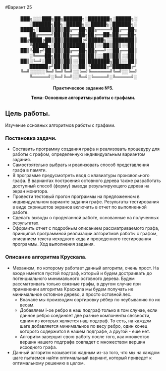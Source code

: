 #Вариант 25
<h4 align="center"> 
  
███╗░░░███╗██╗██████╗░███████╗░█████╗░  ░██████╗██╗░█████╗░░█████╗░██████╗░
████╗░████║██║██╔══██╗██╔════╝██╔══██╗  ██╔════╝██║██╔══██╗██╔══██╗██╔══██╗
██╔████╔██║██║██████╔╝█████╗░░███████║  ╚█████╗░██║███████║██║░░██║██║░░██║
██║╚██╔╝██║██║██╔══██╗██╔══╝░░██╔══██║  ░╚═══██╗██║██╔══██║██║░░██║██║░░██║
██║░╚═╝░██║██║██║░░██║███████╗██║░░██║  ██████╔╝██║██║░░██║╚█████╔╝██████╔╝
╚═╝░░░░░╚═╝╚═╝╚═╝░░╚═╝╚══════╝╚═╝░░╚═╝  ╚═════╝░╚═╝╚═╝░░╚═╝░╚════╝░╚═════╝░
  
</h4>

<h4 align = "center">
  Практическое задание №5.
  
  Тема: Основные алгоритмы работы с графами.
</h4>

## Цель работы.

Изучение основных алгоритмов работы с графами.

### Постановка задачи.

- Составить программу создания графа и реализовать процедуру для работы с графом, определенную индивидуальным вариантом задания. 
- Самостоятельно выбрать и реализовать способ представления графа в памяти. 
- В программе предусмотреть ввод с клавиатуры произвольного графа. В вариантах построения остовного дерева также разработать доступный способ (форму) вывода результирующего дерева на экран монитора. 
- Провести тестовый прогон программы на предложенном в индивидуальном варианте задания графе. Результаты тестирования в виде скриншотов экранов включить в отчет по выполненной работе. 
- Сделать выводы о проделанной работе, основанные на полученных результатах. 
- Оформить отчет с подробным описанием рассматриваемого графа, принципов программной реализации алгоритмов работы с графом, описанием текста исходного кода и проведенного тестирования программы. Ход выполнения задания.

### Описание алгоритма Крускала.

- Механизм, по которому работает данный алгоритм, очень прост. На входе имеется пустой подграф, который и будем достраивать до потенциального минимального остовного дерева. Будем рассматривать только связные графы, в другом случае при применении алгоритма Краскала мы будем получать не минимальное остовное дерево, а просто остовной лес.
    - Вначале мы производим сортировку рёбер по неубыванию по их весам.
    - Добавляем i-ое ребро в наш подграф только в том случае, если данное ребро соединяет две разные компоненты связности, одним из которых является наш подграф. То есть, на каждом шаге добавляется минимальное по весу ребро, один конец которого содержится в нашем подграфе, а другой - еще нет.
    -	Алгоритм завершит свою работу после того, как множество вершин нашего подграфа совпадет с множеством вершин исходного графа.
- Данный алгоритм называется жадным из-за того, что мы на каждом шаге пытаемся найти оптимальный вариант, который приведет к оптимальному решению в целом.
